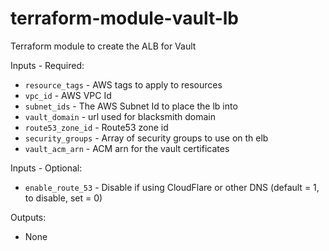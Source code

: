 # terraform-module-vault-lb
Terraform module to create the ALB for Vault

Inputs - Required:

 - `resource_tags` - AWS tags to apply to resources
 - `vpc_id` - AWS VPC Id
 - `subnet_ids` - The AWS Subnet Id to place the lb into     
 - `vault_domain` - url used for blacksmith domain
 - `route53_zone_id` - Route53 zone id
 - `security_groups` - Array of security groups to use on th elb
 - `vault_acm_arn` - ACM arn for the vault certificates

Inputs - Optional: 

 - `enable_route_53` - Disable if using CloudFlare or other DNS (default = 1, to disable, set = 0)

Outputs:

 - None